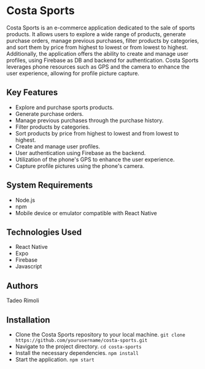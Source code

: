 
# Costa Sports

Costa Sports is an e-commerce application dedicated to the sale of sports products. It allows users to explore a wide range of products, generate purchase orders, manage previous purchases, filter products by categories, and sort them by price from highest to lowest or from lowest to highest. Additionally, the application offers the ability to create and manage user profiles, using Firebase as DB and backend for authentication. Costa Sports leverages phone resources such as GPS and the camera to enhance the user experience, allowing for profile picture capture.

## Key Features

- Explore and purchase sports products.
- Generate purchase orders.
- Manage previous purchases through the purchase history.
- Filter products by categories.
- Sort products by price from highest to lowest and from lowest to highest.
- Create and manage user profiles.
- User authentication using Firebase as the backend.
- Utilization of the phone's GPS to enhance the user experience.
- Capture profile pictures using the phone's camera.
## System Requirements

- Node.js
- npm
- Mobile device or emulator compatible with React Native
## Technologies Used

- React Native
- Expo
- Firebase
- Javascript
## Authors

Tadeo Rimoli
## Installation

- Clone the Costa Sports repository to your local machine. `git clone https://github.com/yourusername/costa-sports.git`
- Navigate to the project directory. `cd costa-sports`
- Install the necessary dependencies. `npm install`
- Start the application. `npm start`
